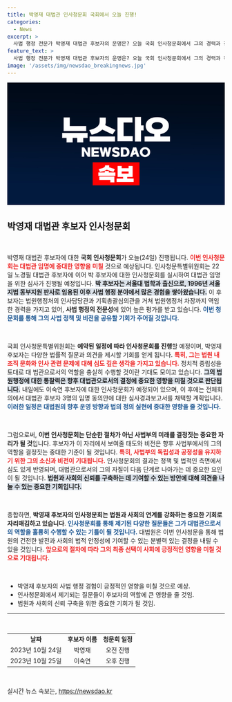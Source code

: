 ```yaml
---
title: 박영재 대법관 인사청문회 국회에서 오늘 진행!
categories:
  - News
excerpt: >
  사법 행정 전문가 박영재 대법관 후보자의 운명은? 오늘 국회 인사청문회에서 그의 경력과 정책이 공개된다. 3명의 후보자 임명 동의안 심사는 과연 어떤 결과로 이어질까? 클릭해 확인하세요!
feature_text: >
  사법 행정 전문가 박영재 대법관 후보자의 운명은? 오늘 국회 인사청문회에서 그의 경력과 정책이 공개된다. 3명의 후보자 임명 동의안 심사는 과연 어떤 결과로 이어질까? 클릭해 확인하세요!
image: '/assets/img/newsdao_breakingnews.jpg'
---
```


<p><img src="/assets/img/newsdao_breakingnews.jpg" alt="ontimetimes 속보" /></p>

<h2 data-ke-size="size26">박영재 대법관 후보자 인사청문회</h2>

<p data-ke-size="size16">&nbsp;</p>

<p>박영재 대법관 후보자에 대한 <strong>국회 인사청문회</strong>가 오늘(24일) 진행됩니다. <b><span style="color: #ee2323;">이번 인사청문회는 대법관 임명에 중대한 영향을 미칠</span></b> 것으로 예상됩니다. 인사청문특별위원회는 22일 노경필 대법관 후보자에 이어 박 후보자에 대한 인사청문회를 실시하여 대법관 임명을 위한 심사가 진행될 예정입니다. <b><span style="background-color: #21538527;">박 후보자는 서울대 법학과 출신으로, 1996년 서울지법 동부지원 판사로 임용된 이후 사법 행정 분야에서 많은 경험을 쌓아왔습니다.</span></b> 이 후보자는 법원행정처의 인사담당관과 기획총괄심의관을 거쳐 법원행정처 차장까지 역임한 경력을 가지고 있어, <strong>사법 행정의 전문성</strong>에 있어 높은 평가를 받고 있습니다. <b><span style="color: #1a5490;">이번 청문회를 통해 그의 사법 정책 및 비전을 공유할 기회가 주어질 것입니다.</span></b></p>

<p data-ke-size="size16">&nbsp;</p>

<p>국회 인사청문특별위원회는 <strong>예약된 일정에 따라 인사청문회를 진행</strong>할 예정이며, 박영재 후보자는 다양한 법률적 질문과 의견을 제시할 기회를 얻게 됩니다. <b><span style="color: #ee2323;">특히, 그는 법원 내 조직 문화와 인사 관련 문제에 대해 심도 깊은 생각을 가지고 있습니다.</span></b> 정치적 중립성을 토대로 대 법관으로서의 역할을 충실히 수행할 것이란 기대도 모이고 있습니다. <b><span style="background-color: #21538527;">그의 법원행정에 대한 통찰력은 향후 대법관으로서의 결정에 중요한 영향을 미칠 것으로 판단됩니다.</span></b> 내일에도 이숙연 후보자에 대한 인사청문회가 예정되어 있으며, 이 후에는 전체회의에서 대법관 후보자 3명의 임명 동의안에 대한 심사경과보고서를 채택할 계획입니다. <b><span style="color: #1a5490;">이러한 일정은 대법원의 향후 운영 방향과 법의 정의 실현에 중대한 영향을 줄 것입니다.</span></b></p>

<p data-ke-size="size16">&nbsp;</p>

<p>그럼으로써, <strong>이번 인사청문회는 단순한 절차가 아닌 사법부의 미래를 결정짓는 중요한 자리가 될 것</strong>입니다. 후보자가 이 자리에서 보여줄 태도와 비전은 향후 사법부에서의 그의 역할을 결정짓는 중대한 기준이 될 것입니다. <b><span style="color: #ee2323;">특히, 사법부의 독립성과 공정성을 유지하기 위한 그의 소신과 비전이 기대됩니다.</span></b> 인사청문회의 결과는 정책 및 법적인 측면에서 심도 있게 반영되며, 대법관으로서의 그의 자질이 다음 단계로 나아가는 데 중요한 요인이 될 것입니다. <b><span style="background-color: #21538527;">법원과 사회의 신뢰를 구축하는 데 기여할 수 있는 방안에 대해 의견을 나눌 수 있는 중요한 기회입니다.</span></b></p>

<p data-ke-size="size16">&nbsp;</p>

<p>종합하면, <strong>박영재 후보자의 인사청문회는 법원과 사회의 연계를 강화하는 중요한 기회로 자리매김하고 있습니다</strong>. <b><span style="color: #1a5490;">인사청문회를 통해 제기된 다양한 질문들은 그가 대법관으로서의 역할을 훌륭히 수행할 수 있는 기틀이 될 것입니다.</span></b> 대법원은 이번 인사청문을 통해 법원의 건전한 발전과 사회의 법적 안정성에 기여할 수 있는 분별력 있는 결정을 내릴 수 있을 것입니다. <b><span style="color: #ee2323;">앞으로의 절차에 따라 그의 최종 선택이 사회에 긍정적인 영향을 미칠 것으로 기대됩니다.</span></b> </p>

<p data-ke-size="size16">&nbsp;</p>

<ul>
  <li>박영재 후보자의 사법 행정 경험이 긍정적인 영향을 미칠 것으로 예상.</li>
  <li>인사청문회에서 제기되는 질문들이 후보자의 역할에 큰 영향을 줄 것임.</li>
  <li>법원과 사회의 신뢰 구축을 위한 중요한 기회가 될 것임.</li>
</ul>

<hr>

<p data-ke-size="size16">&nbsp;</p>

<table style="width:100%;">
  <tr>
    <td style="text-align: center; height: 17px;"><b>날짜</b></td>
    <td style="text-align: center; height: 17px;"><b>후보자 이름</b></td>
    <td style="text-align: center; height: 17px;"><b>청문회 일정</b></td>
  </tr>
  <tr>
    <td style="text-align: center; height: 17px;">2023년 10월 24일</td>
    <td style="text-align: center; height: 17px;">박영재</td>
    <td style="text-align: center; height: 17px;">오전 진행</td>
  </tr>
  <tr>
    <td style="text-align: center; height: 17px;">2023년 10월 25일</td>
    <td style="text-align: center; height: 17px;">이숙연</td>
    <td style="text-align: center; height: 17px;">오후 진행</td>
  </tr>
</table>

<p data-ke-size="size16">&nbsp;</p>
실시간 뉴스 속보는, <a href="https://newsdao.kr" rel="dofollow">https://newsdao.kr</a>


